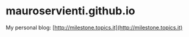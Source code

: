 # mauroservienti.github.io

My personal blog: [http://milestone.topics.it](http://milestone.topics.it)
